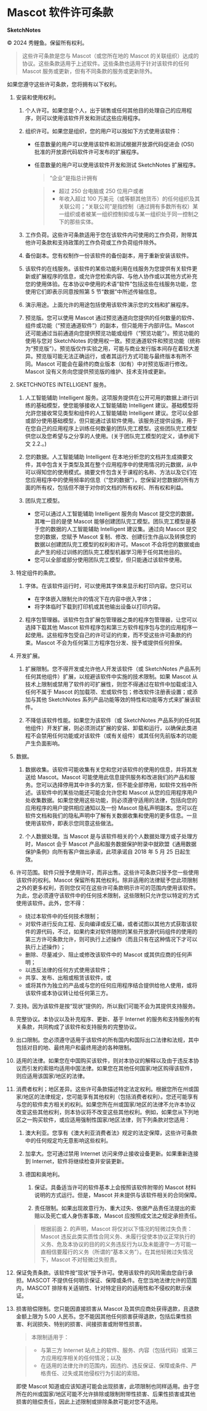 # Mascot 软件许可条款

**SketchNotes**

© 2024 秀鲤鱼。保留所有权利。

> 这些许可条款是您与 Mascot（或您所在地的 Mascot 的关联组织）达成的协议。这些条款适用于上述软件。这些条款也适用于针对该软件的任何 Mascot 服务或更新，但有不同条款的服务或更新除外。

如果您遵守这些许可条款，您将拥有以下权利。

1. 安装和使用权利。
    1. 个人许可。如果您是个人，出于销售或任何其他目的处理自己的应用程序，则可以使用该软件开发和测试这些应用程序。

    2. 组织许可。如果您是组织，您的用户可以按如下方式使用该软件：
        - 任意数量的用户可以使用该软件和测试根据开放源代码促进会 (OSI) 批准的开放源代码软件许可发布的扩展程序。
        - 任意数量的用户可以使用该软件开发和测试 SketchNotes 扩展程序。
        
            > “企业”是指总计拥有
            
            > - 超过 250 台电脑或 250 位用户或者
            > - 年收入超过 100 万美元（或等额其他货币）的任何组织及其关联公司；“关联公司”是指控制（通过拥有多数所有权）某一组织或者被某一组织控制抑或与某一组织处于同一控制之下的那些实体。

    3. 工作负荷。这些许可条款适用于您在该软件内可使用的工作负荷，附带其他许可条款和支持政策的工作负荷或工作负荷组件除外。

    4. 备份副本。您有权制作一份该软件的备份副本，用于重新安装该软件。

    5. 该软件的在线服务。该软件的某些功能利用在线服务为您提供有关软件更新或扩展程序的信息，或允许您检索内容、与他人协作或以其他方式补充您的使用体验。在本协议中使用的术语“软件”包括这些在线服务功能，您使用它们即表示同意按照第 5 节“数据”中所述传输信息。

    6. 演示用途。上面允许的用途包括使用该软件演示您的文档和扩展程序。

    7. 预览版。您可以使用 Mascot 通过预览通道向您提供的任何数量的软件、组件或功能（“预览通道软件”）的副本，但只能用于内部评估。Mascot 还可能通过当前通道向您提供预览功能或组件（“预览功能”）。预览功能的使用与您对 SketchNotes 的使用权一致。预览通道软件和预览功能（统称为“预览版”）。预览版仅作实验之用，可能与商业发行版本间存在着较大差异。预览版可能无法正确运行，或者其运行方式可能与最终版本有所不同。Mascot 可能会在最终的商业版本（如有）中对预览版进行修改。Mascot 没有义务向您提供预览版的维护、技术支持或更新。

2. SKETCHNOTES INTELLIGENT 服务。
    1. 人工智能辅助 Intelligent 服务。这项服务提供在公开可用的数据上进行训练的基础模型，使您能够接收人工智能辅助 Intelligent 建议。基础模型将允許您接收常见类型和组件的人工智能辅助 Intelligent 建议。您可以全部或部分使用基础模型，但只能通过该软件使用。该服务还提供设施，用于在您自己的应用程序上训练任何数量的团队完工模型。这些团队完工模型供您以及您希望与之分享的人使用。(关于团队完工模型的定义，请参阅下文 2.2.。)

    2. 您的数据。人工智能辅助 Intelligent 在本地分析您的文档并生成摘要文件，其中包含关于类型及其在整个应用程序中的使用情况的元数据，从中可以得知您的使用模式。摘要文件包含关于课程的名称、方法以及它们在您应用程序中的使用频率的信息（“您的数据”）。您保留对您数据的所有方面的所有权，包括但不限于对你的文档的所有权利、所有权和利益。

    3. 团队完工模型。
        - 您可以通过人工智能辅助 Intelligent 服务向 Mascot 提交您的数据，其唯一目的是使 Mascot 能够创建团队完工模型。团队完工模型是基于您的数据的人工智能辅助 Intelligent 建议集。通过向 Mascot 提交您的数据，您赋予 Mascot 复制、修改、创建衍生作品以及转换您的数据以创建团队完工模型的权利和许可。Mascot 不会将您的数据或由此产生的经过训练的团队完工模型机器学习用于任何其他目的。
        - 您可以全部或部分使用团队完工模型，但只能通过该软件使用。

3. 特定组件的条款。
    1. 字体。在该软件运行时，可以使用其字体来显示和打印内容。您只可以
        - 在字体嵌入限制允许的情况下在内容中嵌入字体；
        - 将字体临时下载到打印机或其他输出设备以打印内容。

    2. 程序包管理器。该软件包含扩展包管理器之类的程序包管理器，让您可以选择下载其他 Mascot 软件程序包和第三方软件程序包与您的应用程序一起使用。这些程序包受自己的许可证的约束，而不受这些许可条款的约束。Mascot 不会为任何第三方程序包分发、授予或提供任何担保。

4. 开发扩展。
    1. 扩展限制。您不得开发或允许他人开发该软件（或 SketchNotes 产品系列任何其他组件）扩展，以规避该软件中实施的技术限制。如果 Mascot 从技术上限制或禁用了软件的可扩展性，则您不得通过在软件中加载或注入任何不属于 Mascot 的加载项、宏或软件包；修改软件注册表设置；或添加与其他 SketchNotes 系列产品功能等效的特性和功能等方式来扩展该软件。

    2. 不降低该软件性能。如果您为该软件（或 SketchNotes 产品系列的任何其他组件）开发扩展，则必须测试扩展的安装、卸载和运行，以确保此类进程不会禁用任何功能或对该软件（或有关组件）或其任何先前版本的功能产生负面影响。

5. 数据。 
    1. 数据收集。该软件可能收集有关您和您对该软件的使用的信息，并将其发送给 Mascot。Mascot 可能使用此信息提供服务和改进我们的产品和服务。您可以选择停用其中许多的方案，但不能全部停用，如软件文档中所述。该软件中的某些功能还可能会允许您和 Mascot 从您的应用程序用户处收集数据。如果您使用这些功能，则必须遵守适用的法律，包括向您的应用程序的用户提供相应通知以及一份 Mascot 隐私声明副本。您可以在软件文档和我们的隐私声明中了解有关数据收集和使用的更多信息。一旦使用该软件，即表示您同意这些做法。

    2. 个人数据处理。当 Mascot 是与该软件相关的个人数据处理方或子处理方时，Mascot 会于 Mascot 产品和服务数据保护附录中就欧盟《通用数据保护条例》向所有客户做出承诺，此项承诺自 2018 年 5 月 25 日起生效。

6. 许可范围。软件只授予使用许可，而非出售。这些许可条款只授予您一些使用该软件的权利。Mascot 保留所有其他权利。除非适用的法律赋予您此项限制之外的更多权利，否则您仅可在这些许可条款明示许可的范围内使用该软件。为此，您必须遵守该软件中的任何技术限制，这些限制只允许您以特定的方式使用该软件。此外，您不得：
    - 绕过本软件中的任何技术限制；
    - 对软件进行反向工程、反向编译或反汇编，或者试图以其他方式获取该软件的源代码，不过，如果约束对软件随附的某些开放源代码组件的使用的第三方许可条款允许，则可执行上述操作（而且只有在这种情况下才可以执行上述操作）；
    - 删除、尽量减少、阻止或修改该软件中的 Mascot 或其供应商的任何声明；
    - 以违反法律的任何方式使用该软件；
    - 共享、发布、出租或租赁该软件，或 
    - 或将其作为独立的产品或与您的任何应用程序结合提供给他人使用，或将该软件或本协议转让给任何第三方。

7. 支持。因为该软件是按“现状”提供的，所以我们可能不会为其提供支持服务。

8. 完整协议。本协议以及补充程序、更新、基于 Internet 的服务和支持服务的有关条款，共同构成了该软件和支持服务的完整协议。

9. 出口限制。您必须遵守适用于该软件的所有国内和国际出口法律和法规，其中包括对目的地、最终用户和最终用途的各种限制。

10.	适用的法律。如果您在中国购买该软件，则对本协议的解释以及由于违反本协议而引发的索赔均适用中国法律。如果您在其他任何国家/地区购得该软件，则应适用该国家/地区的法律。

11.	消费者权利；地区差异。这些许可条款描述特定法定权利。根据您所在州或国家/地区的法律规定，您可能享有其他权利（包括消费者权利）。您还可能享有与您的软件卖方相关的权利。如果您所在州或国家/地区的法律不允许本协议改变这些其他权利，则本协议将不改变这些其他权利。例如，如果您从下列地区之一购买软件，或应适用强制性国家/地区法律，则下列条款对您适用：
    1. 澳大利亚。您享有《澳大利亚消费者法》规定的法定保障，这些许可条款中的任何规定均无意影响这些权利。

    2. 加拿大。您可通过禁用 Internet 访问来停止接收设备更新。如果重新连接到 Internet，软件将继续检查并安装更新。

    3. 德国和奥地利。
        1. 保证。具备适当许可的软件基本上会按照该软件附带的 Mascot 材料说明的方式运行。但是，Mascot 并未提供与该软件相关的合同保障。

        2. 责任限制。如果出现故意行为、重大过失、依据产品责任法提出的索赔以及死亡或人身伤害事故，Mascot 应按照成文法之规定承担责任。

        > 根据前面 2. 的声明，Mascot 将仅对以下情况的轻微过失负责：Mascot 违反此类实质性合同义务、未履行促使本协议正常执行的义务、危及本协议的目的的义务违反行为以及未能遵守一方可能一直相信要履行的义务（所谓的“基本义务”）。在其他轻微过失情况下，Mascot 不对轻微过失担责。

12.	保证免责条款。该软件按“现状”授予许可。使用该软件的风险需由您自行承担。MASCOT 不提供任何明示保证、保障或条件。在您当地法律允许的范围内，MASCOT 排除有关适销性、针对特定目的的适用性和不侵权的默示保证。

13.	损害赔偿限制。您只能因直接损害从 Mascot 及其供应商处获得退款，且退款金额上限为 5.00 人民币。您不能因其他任何损害获得退款，包括后果性损害、利润损失、特别的损害、间接损害或附带性损害。
    
    > 本限制适用于：
    
    > - 与第三方 Internet 站点上的软件、服务、内容（包括代码）或第三方应用程序相关的任何情况；以及
    > - 在适用的法律允许的范围内，因违约、违反保证、保障或条件、严格责任、过失或其他侵权行为引起的索赔。
    
    即使 Mascot 知道或应该知道可能会出现损害，此项限制也同样适用。由于您所在的州或国家/地区可能不允许排除或限制附带性损害、后果性损害或其他损害的赔偿责任，因此上述限制或排除条款可能对您不适用。